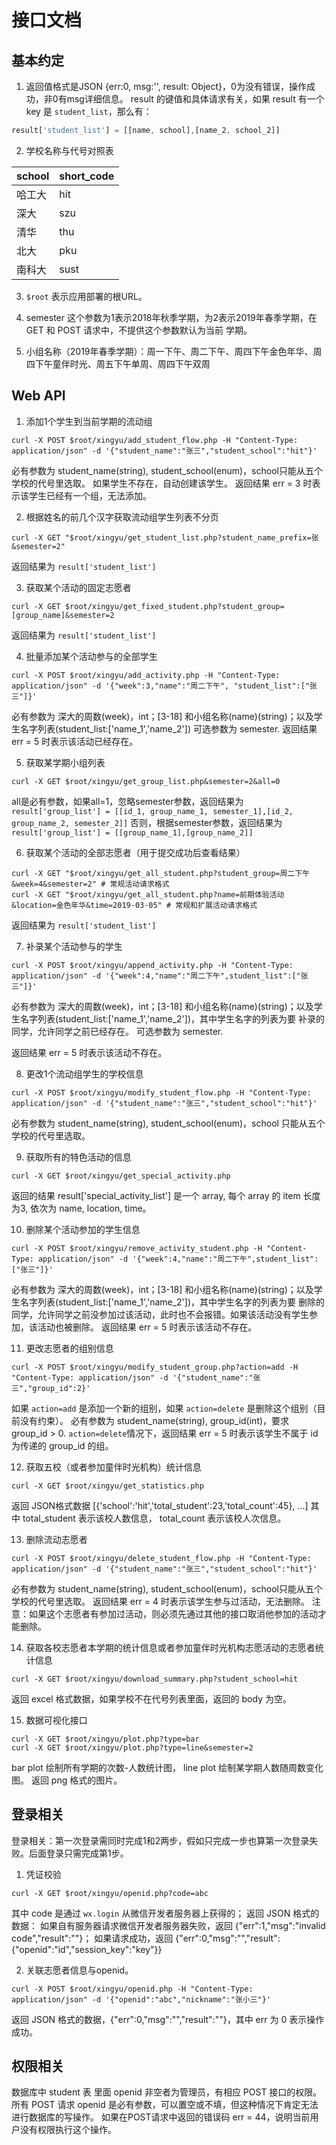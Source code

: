 # 接口文档

## 基本约定

1. 返回值格式是JSON {err:0, msg:'', result: Object}，0为没有错误，操作成功，非0有msg详细信息。
result 的键值和具体请求有关，如果 result 有一个 key 是 `student_list`，那么有：
```JavaScript
result['student_list'] = [[name, school],[name_2, school_2]]
```
2. 学校名称与代号对照表

| school | short_code |
|--------|------------|
| 哈工大 | hit        |
| 深大   | szu        |
| 清华   | thu        |
| 北大   | pku        |
| 南科大 | sust       |

3. `$root` 表示应用部署的根URL。

4. semester 这个参数为1表示2018年秋季学期，为2表示2019年春季学期，在 GET 和 POST 请求中，不提供这个参数默认为当前
学期。

5. 小组名称（2019年春季学期）：周一下午、周二下午、周四下午金色年华、周四下午童伴时光、周五下午单周、周四下午双周

## Web API
1. 添加1个学生到当前学期的流动组
```shell
curl -X POST $root/xingyu/add_student_flow.php -H "Content-Type: application/json" -d '{"student_name":"张三","student_school":"hit"}'
```
必有参数为 student_name(string), student_school(enum)，school只能从五个学校的代号里选取。
如果学生不存在，自动创建该学生。
返回结果 err = 3 时表示该学生已经有一个组，无法添加。

2. 根据姓名的前几个汉字获取流动组学生列表不分页
```shell
curl -X GET "$root/xingyu/get_student_list.php?student_name_prefix=张&semester=2"
```
返回结果为 `result['student_list']`

3. 获取某个活动的固定志愿者
```shell
curl -X GET $root/xingyu/get_fixed_student.php?student_group=[group_name]&semester=2
```
返回结果为 `result['student_list']`

4. 批量添加某个活动参与的全部学生
```shell
curl -X POST $root/xingyu/add_activity.php -H "Content-Type: application/json" -d '{"week":3,"name":"周二下午", "student_list":["张三"]}'
```
必有参数为 深大的周数(week)，int；[3-18] 和小组名称(name)(string)；以及学生名字列表(student_list:['name_1','name_2'])
可选参数为 semester.
返回结果 err = 5 时表示该活动已经存在。

5. 获取某学期小组列表
```shell
curl -X GET $root/xingyu/get_group_list.php&semester=2&all=0
```
all是必有参数，如果all=1，忽略semester参数，返回结果为 `result['group_list'] = [[id_1, group_name_1, semester_1],[id_2, group_name_2, semester_2]]`
否则，根据semester参数，返回结果为 `result['group_list'] = [[group_name_1],[group_name_2]]`

6. 获取某个活动的全部志愿者（用于提交成功后查看结果）
```shell
curl -X GET "$root/xingyu/get_all_student.php?student_group=周二下午&week=4&semester=2" # 常规活动请求格式
curl -X GET "$root/xingyu/get_all_student.php?name=前期体验活动&location=金色年华&time=2019-03-05" # 常规和扩展活动请求格式
```
返回结果为 `result['student_list']`

7. 补录某个活动参与的学生
```shell
curl -X POST $root/xingyu/append_activity.php -H "Content-Type: application/json" -d '{"week":4,"name":"周二下午",student_list":["张三"]}'
```
必有参数为 深大的周数(week)，int；[3-18] 和小组名称(name)(string)；以及学生名字列表(student_list:['name_1','name_2'])，其中学生名字的列表为要
补录的同学，允许同学之前已经存在。
可选参数为 semester.

返回结果 err = 5 时表示该活动不存在。

8. 更改1个流动组学生的学校信息
```shell
curl -X POST $root/xingyu/modify_student_flow.php -H "Content-Type: application/json" -d '{"student_name":"张三","student_school":"hit"}'
```
必有参数为 student_name(string), student_school(enum)，school 只能从五个学校的代号里选取。

9. 获取所有的特色活动的信息
```shell
curl -X GET $root/xingyu/get_special_activity.php
```
返回的结果 result['special_activity_list'] 是一个 array, 每个 array 的 item 长度为3, 依次为 name, location, time。

10. 删除某个活动参加的学生信息
```shell
curl -X POST $root/xingyu/remove_activity_student.php -H "Content-Type: application/json" -d '{"week":4,"name":"周二下午",student_list":["张三"]}'
```
必有参数为 深大的周数(week)，int；[3-18] 和小组名称(name)(string)；以及学生名字列表(student_list:['name_1','name_2'])，其中学生名字的列表为要
删除的同学，允许同学之前没参加过该活动，此时也不会报错。如果该活动没有学生参加，该活动也被删除。
返回结果 err = 5 时表示该活动不存在。

11. 更改志愿者的组别信息
```shell
curl -X POST $root/xingyu/modify_student_group.php?action=add -H "Content-Type: application/json" -d '{"student_name":"张三","group_id":2}'
```
如果 `action=add` 是添加一个新的组别，如果 `action=delete` 是删除这个组别（目前没有约束）。
必有参数为 student_name(string), group_id(int)，要求 group_id > 0.
`action=delete`情况下，返回结果 err = 5 时表示该学生不属于 id 为传递的 group_id 的组。

12. 获取五校（或者参加童伴时光机构）统计信息
```shell
curl -X GET $root/xingyu/get_statistics.php
```
返回 JSON格式数据 [{'school':'hit','total_student':23,'total_count':45}, ...]
其中 total_student 表示该校人数信息， total_count 表示该校人次信息。

13. 删除流动志愿者
```shell
curl -X POST $root/xingyu/delete_student_flow.php -H "Content-Type: application/json" -d '{"student_name":"张三","student_school":"hit"}'
```
必有参数为 student_name(string), student_school(enum)，school只能从五个学校的代号里选取。
返回结果 err = 4 时表示该学生参与过活动，无法删除。
注意：如果这个志愿者有参加过活动，则必须先通过其他的接口取消他参加的活动才能删除。

14. 获取各校志愿者本学期的统计信息或者参加童伴时光机构志愿活动的志愿者统计信息
```shell
curl -X GET $root/xingyu/download_summary.php?student_school=hit
```
返回 excel 格式数据，如果学校不在代号列表里面，返回的 body 为空。

15. 数据可视化接口
```shell
curl -X GET $root/xingyu/plot.php?type=bar
curl -X GET $root/xingyu/plot.php?type=line&semester=2
```
bar plot 绘制所有学期的次数-人数统计图， line plot 绘制某学期人数随周数变化图。 返回 png 格式的图片。

## 登录相关

登录相关：第一次登录需同时完成1和2两步，假如只完成一步也算第一次登录失败。后面登录只需完成第1步。
1. 凭证校验
```shell
curl -X GET $root/xingyu/openid.php?code=abc
```
其中 code 是通过 `wx.login` 从微信开发者服务器上获得的；
返回 JSON 格式的数据：
如果自有服务器请求微信开发者服务器失败，返回 {"err":1,"msg":"invalid code","result":""}；
如果请求成功，返回 {"err":0,"msg":"","result":{"openid":"id","session_key":"key"}}

2. 关联志愿者信息与openid。
```shell
curl -X POST $root/xingyu/openid.php -H "Content-Type: application/json" -d '{"openid":"abc","nickname":"张小三"}'
```
返回 JSON 格式的数据，{"err":0,"msg":"","result":""}，其中 err 为 0 表示操作成功。

## 权限相关
数据库中 student 表 里面 openid 非空者为管理员，有相应 POST 接口的权限。
所有 POST 请求 openid 是必有参数，可以置空或不填，但这种情况下肯定无法进行数据库的写操作。
如果在POST请求中返回的错误码 err = 44，说明当前用户没有权限执行这个操作。
